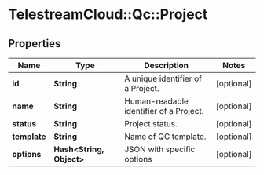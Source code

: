 # TelestreamCloud::Qc::Project

## Properties
Name | Type | Description | Notes
------------ | ------------- | ------------- | -------------
**id** | **String** | A unique identifier of a Project. | [optional] 
**name** | **String** | Human-readable identifier of a Project. | [optional] 
**status** | **String** | Project status. | [optional] 
**template** | **String** | Name of QC template. | [optional] 
**options** | **Hash&lt;String, Object&gt;** | JSON with specific options | [optional] 


